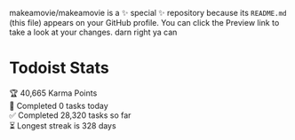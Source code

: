 makeamovie/makeamovie is a ✨ special ✨ repository because its `README.md` (this file) appears on your GitHub profile.
You can click the Preview link to take a look at your changes. darn right ya can

# Todoist Stats

<!-- TODO-IST:START -->
🏆  40,665 Karma Points           
🌸  Completed 0 tasks today           
✅  Completed 28,320 tasks so far           
⏳  Longest streak is 328 days
<!-- TODO-IST:END -->